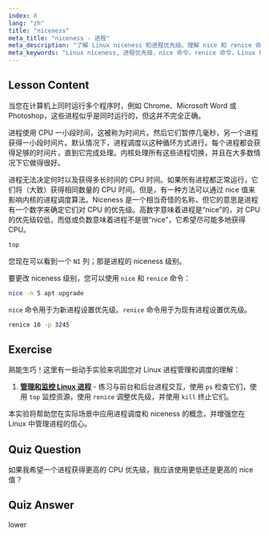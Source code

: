 ```yaml
---
index: 8
lang: "zh"
title: "niceness"
meta_title: "niceness - 进程"
meta_description: "了解 Linux niceness 和进程优先级。理解 nice 和 renice 命令以管理进程的 CPU 时间。提高系统性能！"
meta_keywords: "Linux niceness, 进程优先级，nice 命令，renice 命令，Linux 教程，CPU 调度，Linux 初学者，Linux 指南"
---
```


## Lesson Content

当您在计算机上同时运行多个程序时，例如 Chrome、Microsoft Word 或 Photoshop，这些进程似乎是同时运行的，但这并不完全正确。

进程使用 CPU 一小段时间，这被称为时间片。然后它们暂停几毫秒，另一个进程获得一小段时间片。默认情况下，进程调度以这种循环方式进行。每个进程都会获得足够的时间片，直到它完成处理。内核处理所有这些进程切换，并且在大多数情况下它做得很好。

进程无法决定何时以及获得多长时间的 CPU 时间。如果所有进程都正常运行，它们将（大致）获得相同数量的 CPU 时间。但是，有一种方法可以通过 nice 值来影响内核的进程调度算法。Niceness 是一个相当奇怪的名称，但它的意思是进程有一个数字来确定它们对 CPU 的优先级。高数字意味着进程是“nice”的，对 CPU 的优先级较低，而低或负数意味着进程不是很“nice”，它希望尽可能多地获得 CPU。

```bash
top
```

您现在可以看到一个 `NI` 列；那是进程的 niceness 级别。

要更改 niceness 级别，您可以使用 `nice` 和 `renice` 命令：

```bash
nice -n 5 apt upgrade
```

`nice` 命令用于为新进程设置优先级。`renice` 命令用于为现有进程设置优先级。

```bash
renice 10 -p 3245
```

## Exercise

熟能生巧！这里有一些动手实验来巩固您对 Linux 进程管理和调度的理解：

1. **[管理和监控 Linux 进程](https://labex.io/zh/labs/comptia-manage-and-monitor-linux-processes-590864)** - 练习与前台和后台进程交互，使用 `ps` 检查它们，使用 `top` 监控资源，使用 `renice` 调整优先级，并使用 `kill` 终止它们。

本实验将帮助您在实际场景中应用进程调度和 niceness 的概念，并增强您在 Linux 中管理进程的信心。

## Quiz Question

如果我希望一个进程获得更高的 CPU 优先级，我应该使用更低还是更高的 nice 值？

## Quiz Answer

lower

